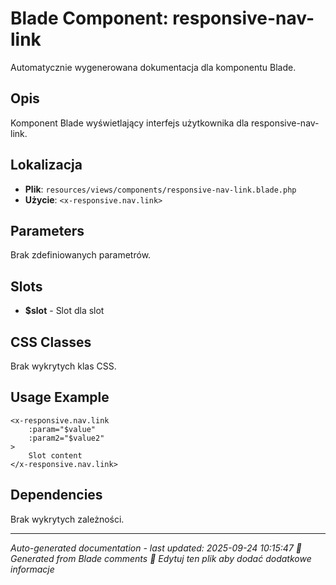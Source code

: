 # Blade Component: responsive-nav-link

Automatycznie wygenerowana dokumentacja dla komponentu Blade.

## Opis
Komponent Blade wyświetlający interfejs użytkownika dla responsive-nav-link.

## Lokalizacja
- **Plik**: `resources/views/components/responsive-nav-link.blade.php`
- **Użycie**: `<x-responsive.nav.link>`

## Parameters
Brak zdefiniowanych parametrów.

## Slots
- **$slot** - Slot dla slot

## CSS Classes
Brak wykrytych klas CSS.

## Usage Example
```blade
<x-responsive.nav.link
    :param="$value"
    :param2="$value2"
>
    Slot content
</x-responsive.nav.link>
```

## Dependencies
Brak wykrytych zależności.

---
*Auto-generated documentation - last updated: 2025-09-24 10:15:47*
*🤖 Generated from Blade comments*
*📝 Edytuj ten plik aby dodać dodatkowe informacje*